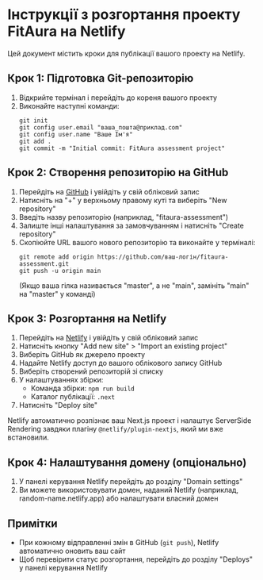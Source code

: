 # Інструкції з розгортання проекту FitAura на Netlify

Цей документ містить кроки для публікації вашого проекту на Netlify.

## Крок 1: Підготовка Git-репозиторію

1. Відкрийте термінал і перейдіть до кореня вашого проекту
2. Виконайте наступні команди:
   ```
   git init
   git config user.email "ваша_пошта@приклад.com"
   git config user.name "Ваше Ім'я"
   git add .
   git commit -m "Initial commit: FitAura assessment project"
   ```

## Крок 2: Створення репозиторію на GitHub

1. Перейдіть на [GitHub](https://github.com) і увійдіть у свій обліковий запис
2. Натисніть на "+" у верхньому правому куті та виберіть "New repository"
3. Введіть назву репозиторію (наприклад, "fitaura-assessment")
4. Залиште інші налаштування за замовчуванням і натисніть "Create repository"
5. Скопіюйте URL вашого нового репозиторію та виконайте у терміналі:
   ```
   git remote add origin https://github.com/ваш-логін/fitaura-assessment.git
   git push -u origin main
   ```
   (Якщо ваша гілка називається "master", а не "main", замініть "main" на "master" у команді)

## Крок 3: Розгортання на Netlify

1. Перейдіть на [Netlify](https://app.netlify.com/) і увійдіть у свій обліковий запис
2. Натисніть кнопку "Add new site" > "Import an existing project"
3. Виберіть GitHub як джерело проекту
4. Надайте Netlify доступ до вашого облікового запису GitHub
5. Виберіть створений репозиторій зі списку
6. У налаштуваннях збірки:
   - Команда збірки: `npm run build`
   - Каталог публікації: `.next`
7. Натисніть "Deploy site"

Netlify автоматично розпізнає ваш Next.js проект і налаштує ServerSide Rendering завдяки плагіну `@netlify/plugin-nextjs`, який ми вже встановили.

## Крок 4: Налаштування домену (опціонально)

1. У панелі керування Netlify перейдіть до розділу "Domain settings"
2. Ви можете використовувати домен, наданий Netlify (наприклад, random-name.netlify.app) або налаштувати власний домен

## Примітки

- При кожному відправленні змін в GitHub (`git push`), Netlify автоматично оновить ваш сайт
- Щоб перевірити статус розгортання, перейдіть до розділу "Deploys" у панелі керування Netlify 